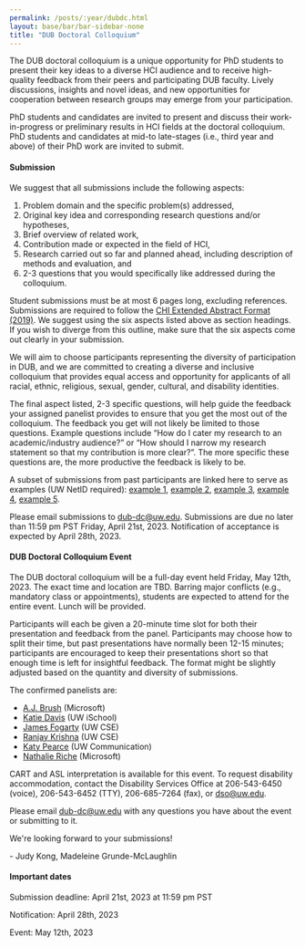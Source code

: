 ```yaml
---
permalink: /posts/:year/dubdc.html
layout: base/bar/bar-sidebar-none
title: "DUB Doctoral Colloquium"
---
```


<div class="row" style="margin-bottom: 15px">
  <div class="col-md-8" markdown="block">
The DUB doctoral colloquium is a unique opportunity for PhD students to present their key ideas to a diverse HCI audience and to receive high-quality feedback from their peers and participating DUB faculty. Lively discussions, insights and novel ideas, and new opportunities for cooperation between research groups may emerge from your participation.

PhD students and candidates are invited to present and discuss their work-in-progress or preliminary results in HCI fields at the doctoral colloquium. PhD students and candidates at mid-to late-stages (i.e., third year and above) of their PhD work are invited to submit.

<h4> Submission </h4>

We suggest that all submissions include the following aspects:

1. Problem domain and the specific problem(s) addressed,
2. Original key idea and corresponding research questions and/or hypotheses,
3. Brief overview of related work,
4. Contribution made or expected in the field of HCI,
5. Research carried out so far and planned ahead, including description of methods and evaluation, and
6. 2-3 questions that you would specifically like addressed during the colloquium.

Student submissions must be at most 6 pages long, excluding references. Submissions are required to follow the <a href="//chi2019.acm.org/authors/chi-proceedings-format/">CHI Extended Abstract Format (2019)</a>. We suggest using the six aspects listed above as section headings. If you wish to diverge from this outline, make sure that the six aspects come out clearly in your submission. 

We will aim to choose participants representing the diversity of participation in DUB, and we are committed to creating a diverse and inclusive colloquium that provides equal access and opportunity for applicants of all racial, ethnic, religious, sexual, gender, cultural, and disability identities.

The final aspect listed, 2-3 specific questions, will help guide the feedback your assigned panelist provides to ensure that you get the most out of the colloquium. The feedback you get will not likely be limited to those questions. Example questions include “How do I cater my research to an academic/industry audience?” or “How should I narrow my research statement so that my contribution is more clear?”. The more specific these questions are, the more productive the feedback is likely to be.


A subset of submissions from past participants are linked here to serve as examples (UW NetID required): <a href="https://drive.google.com/file/d/1Yv2zwIQGFE5SxXh8yp7s92j2OTeGMasv/view?usp=share_link">example 1</a>, <a href="https://drive.google.com/file/d/1IuZfcphdU4fB66XlL1Gq1Xnl9zTetgn3/view?usp=share_link">example 2</a>, <a href="https://drive.google.com/file/d/1GdHTF73D2HmBOtWb56pPorLz-D17bhxI/view?usp=share_link">example 3</a>, <a href="https://drive.google.com/file/d/1k71Kr7GsmXfujRjoxSpaeybbrNgm8cXC/view?usp=share_link">example 4</a>, <a href="https://drive.google.com/file/d/1WegyKeUv_U0DnDyU3PC_v75ea5s7KIcU/view?usp=share_link">example 5</a>.

Please email submissions to <a href="mailto:dub-dc@uw.edu">dub-dc@uw.edu</a>. Submissions are due no later than 11:59 pm PST Friday, April 21st, 2023. Notification of acceptance is expected by April 28th, 2023.

<h4> DUB Doctoral Colloquium Event </h4>

The DUB doctoral colloquium will be a full-day event held Friday, May 12th, 2023. The exact time and location are TBD. Barring major conflicts (e.g., mandatory class or appointments), students are expected to attend for the entire event. Lunch will be provided.

Participants will each be given a 20-minute time slot for both their presentation and feedback from the panel. Participants may choose how to split their time, but past presentations have normally been 12-15 minutes; participants are encouraged to keep their presentations short so that enough time is left for insightful feedback. The format might be slightly adjusted based on the quantity and diversity of submissions.

The confirmed panelists are:

- <a href="https://www.microsoft.com/en-us/research/people/ajbrush/">A.J. Brush</a> (Microsoft)
- <a href="https://ischool.uw.edu/people/faculty/profile/kdavis78">Katie Davis</a> (UW iSchool)
- <a href="https://homes.cs.washington.edu/~jfogarty/">James Fogarty</a> (UW CSE)
- <a href="http://www.ranjaykrishna.com/index.html">Ranjay Krishna</a> (UW CSE)
- <a href="http://www.katypearce.net/">Katy Pearce</a> (UW Communication)
- <a href="https://www.microsoft.com/en-us/research/people/nath/">Nathalie Riche</a> (Microsoft)

CART and ASL interpretation is available for this event. To request disability accommodation, contact the Disability Services Office at 206-543-6450 (voice), 206-543-6452 (TTY), 206-685-7264 (fax), or dso@uw.edu.

Please email <a href="mailto:dub-dc@uw.edu">dub-dc@uw.edu</a> with any questions you have about the event or submitting to it.

We're looking forward to your submissions!

\- Judy Kong, Madeleine Grunde-McLaughlin
  </div>
  <div class="col-md-4" markdown="block">
<h4> Important dates </h4>

Submission deadline: April 21st, 2023 at 11:59 pm PST

Notification: April 28th, 2023

Event: May 12th, 2023
  </div>
</div>
